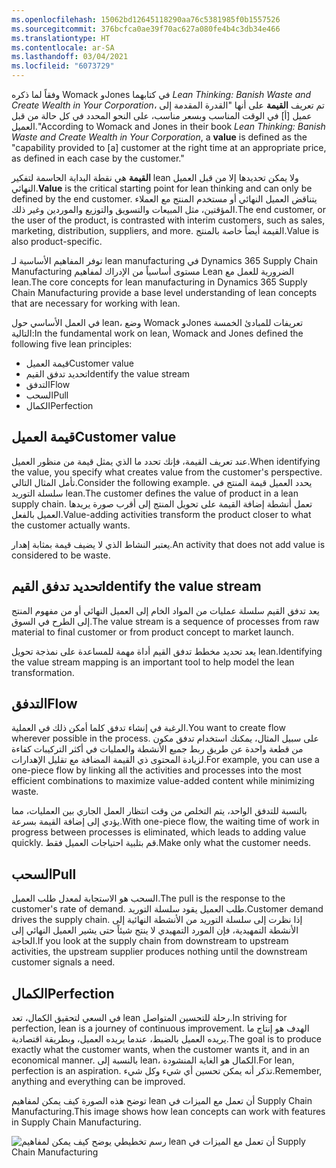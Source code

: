 ```yaml
---
ms.openlocfilehash: 15062bd12645118290aa76c5381985f0b1557526
ms.sourcegitcommit: 376bcfca0ae39f70ac627a080fe4b4c3db34e466
ms.translationtype: HT
ms.contentlocale: ar-SA
ms.lasthandoff: 03/04/2021
ms.locfileid: "6073729"
---
```

<span data-ttu-id="c4067-101">وفقاً لما ذكره Womack وJones في كتابهما *Lean Thinking: Banish Waste and Create Wealth in Your Corporation*، تم تعريف **القيمة** على أنها "القدرة المقدمة إلى عميل [أ] في الوقت المناسب وبسعر مناسب، على النحو المحدد في كل حالة من قبل العميل."</span><span class="sxs-lookup"><span data-stu-id="c4067-101">According to Womack and Jones in their book *Lean Thinking: Banish Waste and Create Wealth in Your Corporation*, a **value** is defined as the "capability provided to [a] customer at the right time at an appropriate price, as defined in each case by the customer."</span></span> 

<span data-ttu-id="c4067-102">**القيمة** هي نقطة البداية الحاسمة لتفكير lean ولا يمكن تحديدها إلا من قبل العميل النهائي.</span><span class="sxs-lookup"><span data-stu-id="c4067-102">**Value** is the critical starting point for lean thinking and can only be defined by the end customer.</span></span> <span data-ttu-id="c4067-103">يتناقض العميل النهائي أو مستخدم المنتج مع العملاء المؤقتين، مثل المبيعات والتسويق والتوزيع والموردين وغير ذلك.</span><span class="sxs-lookup"><span data-stu-id="c4067-103">The end customer, or the user of the product, is contrasted with interim customers, such as sales, marketing, distribution, suppliers, and more.</span></span> <span data-ttu-id="c4067-104">القيمة أيضاً خاصة بالمنتج.</span><span class="sxs-lookup"><span data-stu-id="c4067-104">Value is also product-specific.</span></span>

<span data-ttu-id="c4067-105">توفر المفاهيم الأساسية لـ lean manufacturing في Dynamics 365 Supply Chain Manufacturing مستوى أساسياً من الإدراك لمفاهيم Lean الضرورية للعمل مع lean.</span><span class="sxs-lookup"><span data-stu-id="c4067-105">The core concepts for lean manufacturing in Dynamics 365 Supply Chain Manufacturing provide a base level understanding of lean concepts that are necessary for working with lean.</span></span>

<span data-ttu-id="c4067-106">في العمل الأساسي حول lean، وضع Womack وJones تعريفات للمبادئ الخمسة التالية:</span><span class="sxs-lookup"><span data-stu-id="c4067-106">In the fundamental work on lean, Womack and Jones defined the following five lean principles:</span></span>

-   <span data-ttu-id="c4067-107">قيمة العميل</span><span class="sxs-lookup"><span data-stu-id="c4067-107">Customer value</span></span>
-   <span data-ttu-id="c4067-108">تحديد تدفق القيم</span><span class="sxs-lookup"><span data-stu-id="c4067-108">Identify the value stream</span></span>
-   <span data-ttu-id="c4067-109">التدفق</span><span class="sxs-lookup"><span data-stu-id="c4067-109">Flow</span></span>
-   <span data-ttu-id="c4067-110">السحب</span><span class="sxs-lookup"><span data-stu-id="c4067-110">Pull</span></span>
-   <span data-ttu-id="c4067-111">الكمال</span><span class="sxs-lookup"><span data-stu-id="c4067-111">Perfection</span></span>

## <a name="customer-value"></a><span data-ttu-id="c4067-112">قيمة العميل</span><span class="sxs-lookup"><span data-stu-id="c4067-112">Customer value</span></span>


<span data-ttu-id="c4067-113">عند تعريف القيمة، فإنك تحدد ما الذي يمثل قيمة من منظور العميل.</span><span class="sxs-lookup"><span data-stu-id="c4067-113">When identifying the value, you specify what creates value from the customer's perspective.</span></span> <span data-ttu-id="c4067-114">تأمل المثال التالي.</span><span class="sxs-lookup"><span data-stu-id="c4067-114">Consider the following example.</span></span> <span data-ttu-id="c4067-115">يحدد العميل قيمة المنتج في سلسلة التوريد lean.</span><span class="sxs-lookup"><span data-stu-id="c4067-115">The customer defines the value of product in a lean supply chain.</span></span> <span data-ttu-id="c4067-116">تعمل أنشطة إضافة القيمة على تحويل المنتج إلى أقرب صورة يريدها العميل بالفعل.</span><span class="sxs-lookup"><span data-stu-id="c4067-116">Value-adding activities transform the product closer to what the customer actually wants.</span></span>

<span data-ttu-id="c4067-117">يعتبر النشاط الذي لا يضيف قيمة بمثابة إهدار.</span><span class="sxs-lookup"><span data-stu-id="c4067-117">An activity that does not add value is considered to be waste.</span></span> 

## <a name="identify-the-value-stream"></a><span data-ttu-id="c4067-118">تحديد تدفق القيم</span><span class="sxs-lookup"><span data-stu-id="c4067-118">Identify the value stream</span></span>
 
<span data-ttu-id="c4067-119">يعد تدفق القيم سلسلة عمليات من المواد الخام إلى العميل النهائي أو من مفهوم المنتج إلى الطرح في السوق.</span><span class="sxs-lookup"><span data-stu-id="c4067-119">The value stream is a sequence of processes from raw material to final customer or from product concept to market launch.</span></span>


<span data-ttu-id="c4067-120">يعد تحديد مخطط تدفق القيم أداة مهمة للمساعدة على نمذجة تحويل lean.</span><span class="sxs-lookup"><span data-stu-id="c4067-120">Identifying the value stream mapping is an important tool to help model the lean transformation.</span></span> 

## <a name="flow"></a><span data-ttu-id="c4067-121">التدفق</span><span class="sxs-lookup"><span data-stu-id="c4067-121">Flow</span></span>
 

<span data-ttu-id="c4067-122">الرغبة في إنشاء تدفق كلما أمكن ذلك في العملية.</span><span class="sxs-lookup"><span data-stu-id="c4067-122">You want to create flow wherever possible in the process.</span></span> <span data-ttu-id="c4067-123">على سبيل المثال، يمكنك استخدام تدفق مكون من قطعة واحدة عن طريق ربط جميع الأنشطة والعمليات في أكثر التركيبات كفاءة لزيادة المحتوى ذي القيمة المضافة مع تقليل الإهدارات.</span><span class="sxs-lookup"><span data-stu-id="c4067-123">For example, you can use a one-piece flow by linking all the activities and processes into the most efficient combinations to maximize value-added content while minimizing waste.</span></span>

<span data-ttu-id="c4067-124">بالنسبة للتدفق الواحد، يتم التخلص من وقت انتظار العمل الجاري بين العمليات، مما يؤدي إلى إضافة القيمة بسرعة.</span><span class="sxs-lookup"><span data-stu-id="c4067-124">With one-piece flow, the waiting time of work in progress between processes is eliminated, which leads to adding value quickly.</span></span>
<span data-ttu-id="c4067-125">قم بتلبية احتياجات العميل فقط.</span><span class="sxs-lookup"><span data-stu-id="c4067-125">Make only what the customer needs.</span></span>

## <a name="pull"></a><span data-ttu-id="c4067-126">السحب</span><span class="sxs-lookup"><span data-stu-id="c4067-126">Pull</span></span>
 

<span data-ttu-id="c4067-127">السحب هو الاستجابة لمعدل طلب العميل.</span><span class="sxs-lookup"><span data-stu-id="c4067-127">The pull is the response to the customer's rate of demand.</span></span> <span data-ttu-id="c4067-128">طلب العميل يقود سلسلة التوريد.</span><span class="sxs-lookup"><span data-stu-id="c4067-128">Customer demand drives the supply chain.</span></span> <span data-ttu-id="c4067-129">إذا نظرت إلى سلسلة التوريد من الأنشطة النهائية إلى الأنشطة التمهيدية، فإن المورد التمهيدي لا ينتج شيئاً حتى يشير العميل النهائي إلى الحاجة.</span><span class="sxs-lookup"><span data-stu-id="c4067-129">If you look at the supply chain from downstream to upstream activities, the upstream supplier produces nothing until the downstream customer signals a need.</span></span>

## <a name="perfection"></a><span data-ttu-id="c4067-130">الكمال</span><span class="sxs-lookup"><span data-stu-id="c4067-130">Perfection</span></span>
 

<span data-ttu-id="c4067-131">في السعي لتحقيق الكمال، تعد lean رحلة للتحسين المتواصل.</span><span class="sxs-lookup"><span data-stu-id="c4067-131">In striving for perfection, lean is a journey of continuous improvement.</span></span>
<span data-ttu-id="c4067-132">الهدف هو إنتاج ما يريده العميل بالضبط، عندما يريده العميل، وبطريقة اقتصادية.</span><span class="sxs-lookup"><span data-stu-id="c4067-132">The goal is to produce exactly what the customer wants, when the customer wants it, and in an economical manner.</span></span> <span data-ttu-id="c4067-133">بالنسبة إلى lean، الكمال هو الغاية المنشودة.</span><span class="sxs-lookup"><span data-stu-id="c4067-133">For lean, perfection is an aspiration.</span></span> <span data-ttu-id="c4067-134">تذكر أنه يمكن تحسين أي شيء وكل شيء.</span><span class="sxs-lookup"><span data-stu-id="c4067-134">Remember, anything and everything can be improved.</span></span>

<span data-ttu-id="c4067-135">توضح هذه الصورة كيف يمكن لمفاهيم lean أن تعمل مع الميزات في Supply Chain Manufacturing.</span><span class="sxs-lookup"><span data-stu-id="c4067-135">This image shows how lean concepts can work with features in Supply Chain Manufacturing.</span></span>

![رسم تخطيطي يوضح كيف يمكن لمفاهيم lean أن تعمل مع الميزات في Supply Chain Manufacturing](../media/lean-manufacturing-1.png) 
